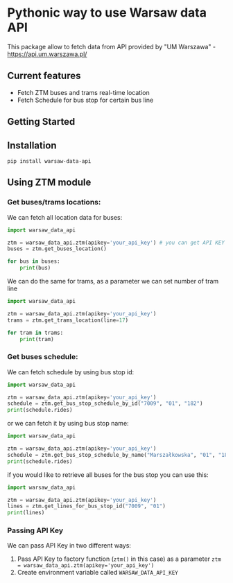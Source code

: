 # Pythonic way to use Warsaw data API

This package allow to fetch data from API provided by "UM Warszawa" - https://api.um.warszawa.pl/

## Current features

- Fetch ZTM buses and trams real-time location
- Fetch Schedule for bus stop for certain bus line

## Getting Started

## Installation

```
pip install warsaw-data-api
```

## Using ZTM module

### Get buses/trams locations:

We can fetch all location data for buses:

```python
import warsaw_data_api

ztm = warsaw_data_api.ztm(apikey='your_api_key') # you can get API KEY on the https://api.um.warszawa.pl/ after you register
buses = ztm.get_buses_location()

for bus in buses:
    print(bus)
```

We can do the same for trams, as a parameter we can set number of tram line

```python
import warsaw_data_api

ztm = warsaw_data_api.ztm(apikey='your_api_key')
trams = ztm.get_trams_location(line=17)

for tram in trams:
    print(tram)
```

### Get buses schedule:

We can fetch schedule by using bus stop id:

```python
import warsaw_data_api

ztm = warsaw_data_api.ztm(apikey='your_api_key')
schedule = ztm.get_bus_stop_schedule_by_id("7009", "01", "182")
print(schedule.rides)
```

or we can fetch it by using bus stop name:

```python
import warsaw_data_api

ztm = warsaw_data_api.ztm(apikey='your_api_key')
schedule = ztm.get_bus_stop_schedule_by_name("Marszałkowska", "01", "182")
print(schedule.rides)

```

if you would like to retrieve all buses for the bus stop you can use this:

```python
import warsaw_data_api

ztm = warsaw_data_api.ztm(apikey='your_api_key')
lines = ztm.get_lines_for_bus_stop_id("7009", "01")
print(lines)
```

### Passing API Key

We can pass API Key in two different ways:

1. Pass API Key to factory function (`ztm()` in this case) as a parameter `ztm = warsaw_data_api.ztm(apikey='your_api_key')`
2. Create environment variable called `WARSAW_DATA_API_KEY`
